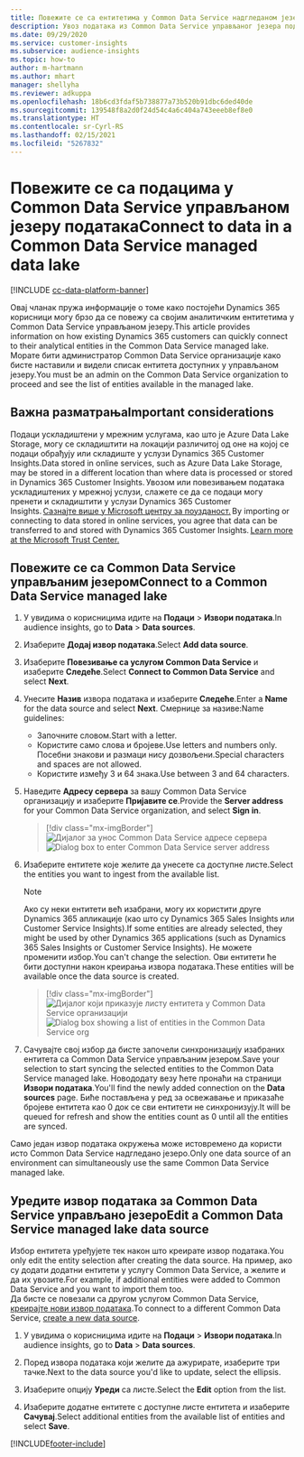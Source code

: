 ```yaml
---
title: Повежите се са ентитетима у Common Data Service надгледаном језеру
description: Увоз података из Common Data Service управљаног језера података.
ms.date: 09/29/2020
ms.service: customer-insights
ms.subservice: audience-insights
ms.topic: how-to
author: m-hartmann
ms.author: mhart
manager: shellyha
ms.reviewer: adkuppa
ms.openlocfilehash: 18b6cd3fdaf5b738877a73b520b91dbc6ded40de
ms.sourcegitcommit: 139548f8a2d0f24d54c4a6c404a743eeeb8ef8e0
ms.translationtype: HT
ms.contentlocale: sr-Cyrl-RS
ms.lasthandoff: 02/15/2021
ms.locfileid: "5267832"
---
```

# <a name="connect-to-data-in-a-common-data-service-managed-data-lake"></a><span data-ttu-id="60706-103">Повежите се са подацима у Common Data Service управљаном језеру података</span><span class="sxs-lookup"><span data-stu-id="60706-103">Connect to data in a Common Data Service managed data lake</span></span>

[!INCLUDE [cc-data-platform-banner](../includes/cc-data-platform-banner.md)]

<span data-ttu-id="60706-104">Овај чланак пружа информације о томе како постојећи Dynamics 365 корисници могу брзо да се повежу са својим аналитичким ентитетима у Common Data Service управљаном језеру.</span><span class="sxs-lookup"><span data-stu-id="60706-104">This article provides information on how existing Dynamics 365 customers can quickly connect to their analytical entities in the Common Data Service managed lake.</span></span> <span data-ttu-id="60706-105">Морате бити администратор Common Data Service организације како бисте наставили и видели списак ентитета доступних у управљаном језеру.</span><span class="sxs-lookup"><span data-stu-id="60706-105">You must be an admin on the Common Data Service organization to proceed and see the list of entities available in the managed lake.</span></span>

## <a name="important-considerations"></a><span data-ttu-id="60706-106">Важна разматрања</span><span class="sxs-lookup"><span data-stu-id="60706-106">Important considerations</span></span>

<span data-ttu-id="60706-107">Подаци ускладиштени у мрежним услугама, као што је Azure Data Lake Storage, могу се складиштити на локацији различитој од оне на којој се подаци обрађују или складиште у услузи Dynamics 365 Customer Insights.</span><span class="sxs-lookup"><span data-stu-id="60706-107">Data stored in online services, such as Azure Data Lake Storage, may be stored in a different location than where data is processed or stored in Dynamics 365 Customer Insights.</span></span><span data-ttu-id="60706-108"> Увозом или повезивањем података ускладиштених у мрежној услузи, слажете се да се подаци могу пренети и складиштити у услузи Dynamics 365 Customer Insights. [Сазнајте више у Microsoft центру за поузданост.](https://www.microsoft.com/trust-center)</span><span class="sxs-lookup"><span data-stu-id="60706-108"> By importing or connecting to data stored in online services, you agree that data can be transferred to and stored with Dynamics 365 Customer Insights. [Learn more at the Microsoft Trust Center.](https://www.microsoft.com/trust-center)</span></span>

## <a name="connect-to-a-common-data-service-managed-lake"></a><span data-ttu-id="60706-109">Повежите се са Common Data Service управљаним језером</span><span class="sxs-lookup"><span data-stu-id="60706-109">Connect to a Common Data Service managed lake</span></span>

1. <span data-ttu-id="60706-110">У увидима о корисницима идите на **Подаци** > **Извори података**.</span><span class="sxs-lookup"><span data-stu-id="60706-110">In audience insights, go to **Data** > **Data sources**.</span></span>

2. <span data-ttu-id="60706-111">Изаберите **Додај извор података**.</span><span class="sxs-lookup"><span data-stu-id="60706-111">Select **Add data source**.</span></span>

3. <span data-ttu-id="60706-112">Изаберите **Повезивање са услугом Common Data Service** и изаберите **Следеће**.</span><span class="sxs-lookup"><span data-stu-id="60706-112">Select **Connect to Common Data Service** and select **Next**.</span></span>

4. <span data-ttu-id="60706-113">Унесите **Назив** извора података и изаберите **Следеће**.</span><span class="sxs-lookup"><span data-stu-id="60706-113">Enter a **Name** for the data source and select **Next**.</span></span> <span data-ttu-id="60706-114">Смернице за називе:</span><span class="sxs-lookup"><span data-stu-id="60706-114">Name guidelines:</span></span> 
   - <span data-ttu-id="60706-115">Започните словом.</span><span class="sxs-lookup"><span data-stu-id="60706-115">Start with a letter.</span></span>
   - <span data-ttu-id="60706-116">Користите само слова и бројеве.</span><span class="sxs-lookup"><span data-stu-id="60706-116">Use letters and numbers only.</span></span> <span data-ttu-id="60706-117">Посебни знакови и размаци нису дозвољени.</span><span class="sxs-lookup"><span data-stu-id="60706-117">Special characters and spaces are not allowed.</span></span>
   - <span data-ttu-id="60706-118">Користите између 3 и 64 знака.</span><span class="sxs-lookup"><span data-stu-id="60706-118">Use between 3 and 64 characters.</span></span>

5. <span data-ttu-id="60706-119">Наведите **Адресу сервера** за вашу Common Data Service организацију и изаберите **Пријавите се**.</span><span class="sxs-lookup"><span data-stu-id="60706-119">Provide the **Server address** for your Common Data Service organization, and select **Sign in**.</span></span>

   > [!div class="mx-imgBorder"]
   > <span data-ttu-id="60706-120">![Дијалог за унос Common Data Service адресе сервера](media/enter-CDS-org-details.png)</span><span class="sxs-lookup"><span data-stu-id="60706-120">![Dialog box to enter Common Data Service server address](media/enter-CDS-org-details.png)</span></span>

6. <span data-ttu-id="60706-121">Изаберите ентитете које желите да унесете са доступне листе.</span><span class="sxs-lookup"><span data-stu-id="60706-121">Select the entities you want to ingest from the available list.</span></span>    

   > [!NOTE]
   > <span data-ttu-id="60706-122">Ако су неки ентитети већ изабрани, могу их користити друге Dynamics 365 апликације (као што су Dynamics 365 Sales Insights или Customer Service Insights).</span><span class="sxs-lookup"><span data-stu-id="60706-122">If some entities are already selected, they might be used by other Dynamics 365 applications (such as Dynamics 365 Sales Insights or Customer Service Insights).</span></span> <span data-ttu-id="60706-123">Не можете променити избор.</span><span class="sxs-lookup"><span data-stu-id="60706-123">You can't change the selection.</span></span> <span data-ttu-id="60706-124">Ови ентитети ће бити доступни након креирања извора података.</span><span class="sxs-lookup"><span data-stu-id="60706-124">These entities will be available once the data source is created.</span></span>

   > [!div class="mx-imgBorder"]
   > <span data-ttu-id="60706-125">![Дијалог који приказује листу ентитета у Common Data Service организацији](media/select-analytical-entities.png)</span><span class="sxs-lookup"><span data-stu-id="60706-125">![Dialog box showing a list of entities in the Common Data Service org](media/select-analytical-entities.png)</span></span>

7. <span data-ttu-id="60706-126">Сачувајте свој избор да бисте започели синхронизацију изабраних ентитета са Common Data Service управљаним језером.</span><span class="sxs-lookup"><span data-stu-id="60706-126">Save your selection to start syncing the selected entities to the Common Data Service managed lake.</span></span> <span data-ttu-id="60706-127">Новододату везу ћете пронаћи на страници **Извори података**.</span><span class="sxs-lookup"><span data-stu-id="60706-127">You'll find the newly added connection on the **Data sources** page.</span></span> <span data-ttu-id="60706-128">Биће постављена у ред за освежавање и приказаће бројеве ентитета као 0 док се сви ентитети не синхронизују.</span><span class="sxs-lookup"><span data-stu-id="60706-128">It will be queued for refresh and show the entities count as 0 until all the entities are synced.</span></span>

<span data-ttu-id="60706-129">Само један извор података окружења може истовремено да користи исто Common Data Service надгледано језеро.</span><span class="sxs-lookup"><span data-stu-id="60706-129">Only one data source of an environment can simultaneously use the same Common Data Service managed lake.</span></span>

## <a name="edit-a-common-data-service-managed-lake-data-source"></a><span data-ttu-id="60706-130">Уредите извор података за Common Data Service управљано језеро</span><span class="sxs-lookup"><span data-stu-id="60706-130">Edit a Common Data Service managed lake data source</span></span>

<span data-ttu-id="60706-131">Избор ентитета уређујете тек након што креирате извор података.</span><span class="sxs-lookup"><span data-stu-id="60706-131">You only edit the entity selection after creating the data source.</span></span> <span data-ttu-id="60706-132">На пример, ако су додати додатни ентитети у услугу Common Data Service, а желите и да их увозите.</span><span class="sxs-lookup"><span data-stu-id="60706-132">For example, if additional entities were added to Common Data Service and you want to import them too.</span></span>    
<span data-ttu-id="60706-133">Да бисте се повезали са другом услугом Common Data Service, [креирајте нови извор података](#connect-to-a-common-data-service-managed-lake).</span><span class="sxs-lookup"><span data-stu-id="60706-133">To connect to a different Common Data Service, [create a new data source](#connect-to-a-common-data-service-managed-lake).</span></span>

1. <span data-ttu-id="60706-134">У увидима о корисницима идите на **Подаци** > **Извори података**.</span><span class="sxs-lookup"><span data-stu-id="60706-134">In audience insights, go to **Data** > **Data sources**.</span></span>

2. <span data-ttu-id="60706-135">Поред извора података који желите да ажурирате, изаберите три тачке.</span><span class="sxs-lookup"><span data-stu-id="60706-135">Next to the data source you'd like to update, select the ellipsis.</span></span>

3. <span data-ttu-id="60706-136">Изаберите опцију **Уреди** са листе.</span><span class="sxs-lookup"><span data-stu-id="60706-136">Select the **Edit** option from the list.</span></span>

4. <span data-ttu-id="60706-137">Изаберите додатне ентитете с доступне листе ентитета и изаберите **Сачувај**.</span><span class="sxs-lookup"><span data-stu-id="60706-137">Select additional entities from the available list of entities and select **Save**.</span></span>


[!INCLUDE[footer-include](../includes/footer-banner.md)]